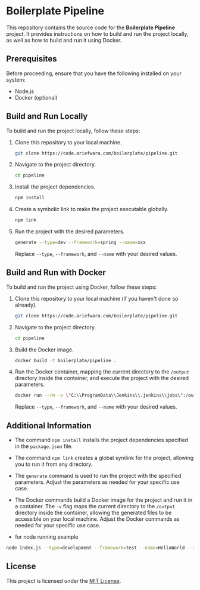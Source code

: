 # Boilerplate Pipeline

This repository contains the source code for the **Boilerplate Pipeline** project. It provides instructions on how to build and run the project locally, as well as how to build and run it using Docker.

## Prerequisites

Before proceeding, ensure that you have the following installed on your system:

- Node.js
- Docker (optional)

## Build and Run Locally

To build and run the project locally, follow these steps:

1. Clone this repository to your local machine.
   ```bash
   git clone https://code.ariefwara.com/boilerplate/pipeline.git
   ```

2. Navigate to the project directory.
   ```bash
   cd pipeline
   ```

3. Install the project dependencies.
   ```bash
   npm install
   ```

4. Create a symbolic link to make the project executable globally.
   ```bash
   npm link
   ```

5. Run the project with the desired parameters.
   ```bash
   generate --type=dev --framework=spring --name=xxx
   ```
   Replace `--type`, `--framework`, and `--name` with your desired values.

## Build and Run with Docker

To build and run the project using Docker, follow these steps:

1. Clone this repository to your local machine (if you haven't done so already).
   ```bash
   git clone https://code.ariefwara.com/boilerplate/pipeline.git
   ```

2. Navigate to the project directory.
   ```bash
   cd pipeline
   ```

3. Build the Docker image.
   ```bash
   docker build -t boilerplate/pipeline .
   ```

4. Run the Docker container, mapping the current directory to the `/output` directory inside the container, and execute the project with the desired parameters.
   ```bash
   docker run --rm -v \"C:\\ProgramData\\Jenkins\\.jenkins\\jobs\":/output boilerplate/pipeline generate --build_directory=${params.build_directory} --name=${params.name} --type=${params.type} --framework=${params.framework} --repo_project=${params.repo_project} --branch=${params.branch} --ip_nexus_package=${params.ip_nexus_package} --ip_nexus_image=${params.ip_nexus_image} --repo_cicd=${params.repo_cicd} --output=${params.output}
   ```
   Replace `--type`, `--framework`, and `--name` with your desired values.

## Additional Information

- The command `npm install` installs the project dependencies specified in the `package.json` file.
- The command `npm link` creates a global symlink for the project, allowing you to run it from any directory.
- The `generate` command is used to run the project with the specified parameters. Adjust the parameters as needed for your specific use case.
- The Docker commands build a Docker image for the project and run it in a container. The `-v` flag maps the current directory to the `/output` directory inside the container, allowing the generated files to be accessible on your local machine. Adjust the Docker commands as needed for your specific use case.

- for node running example 
```bash
node index.js --type=development --framework=test --name=HelloWorld --repo=https://github.com/ihsbramn/hello-world.git --version=lts
```
## License

This project is licensed under the [MIT License](LICENSE).